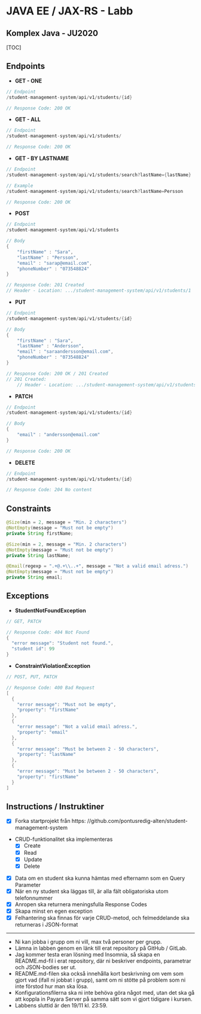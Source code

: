 # JAVA EE / JAX-RS - Labb
## Komplex Java - JU2020

[TOC]

## Endpoints

* **GET - ONE** 

```java
// Endpoint
/student-management-system/api/v1/students/{id}

// Response Code: 200 OK
```


* **GET - ALL** 

```java
// Endpoint
/student-management-system/api/v1/students/

// Response Code: 200 OK
```



* **GET - BY LASTNAME**

```java
// Endpoint
/student-management-system/api/v1/students/search?lastName={lastName}

// Example
/student-management-system/api/v1/students/search?lastName=Persson

// Response Code: 200 OK
```



* **POST** 

```java
// Endpoint
/student-management-system/api/v1/students

// Body
{
	"firstName" : "Sara", 
	"lastName" : "Persson", 
	"email" : "sarap@email.com",
	"phoneNumber" : "073548824"
}

// Response Code: 201 Created
// Header - Location: .../student-management-system/api/v1/students/1
```



* **PUT**

```java
// Endpoint
/student-management-system/api/v1/students/{id}

// Body
{
	"firstName" : "Sara",
	"lastName" : "Andersson",
	"email" : "saraandersson@email.com",
	"phoneNumber" : "073548824"
}

// Response Code: 200 OK / 201 Created
// 201 Created: 
	// Header - Location: .../student-management-system/api/v1/students/1
```



* **PATCH**

```java
// Endpoint
/student-management-system/api/v1/students/{id}

// Body
{
	"email" : "andersson@email.com"
}

// Response Code: 200 OK 
```



* **DELETE**

```java
// Endpoint
/student-management-system/api/v1/students/{id}

// Response Code: 204 No content
```



## Constraints

```java
@Size(min = 2, message = "Min. 2 characters")
@NotEmpty(message = "Must not be empty")
private String firstName;

@Size(min = 2, message = "Min. 2 characters")
@NotEmpty(message = "Must not be empty")
private String lastName;

@Email(regexp = ".+@.+\\..+", message = "Not a valid email adress.")
@NotEmpty(message = "Must not be empty")
private String email;
```



## Exceptions

* **StudentNotFoundException** 

```java
// GET, PATCH

// Response Code: 404 Not Found
{
  "error message": "Student not found.",
  "student id": 99
}
```



* **ConstraintViolationException**

```java
// POST, PUT, PATCH

// Response Code: 400 Bad Request
[
  {
    "error message": "Must not be empty",
    "property": "firstName"
  },
  {
    "error message": "Not a valid email adress.",
    "property": "email"
  },
  {
    "error message": "Must be between 2 - 50 characters",
    "property": "lastName"
  },
  {
    "error message": "Must be between 2 - 50 characters",
    "property": "firstName"
  }
]
```



## Instructions / Instruktiner

- [x] Forka startprojekt från https: //github.com/pontusredig-alten/student-management-system
- CRUD-funktionalitet ska implementeras
    - [X] Create
    - [X] Read
    - [X] Update
    - [X] Delete
- [x] Data om en student ska kunna hämtas med efternamn som en Query Parameter
- [x] När en ny student ska läggas till, är alla fält obligatoriska utom telefonnummer
- [x] Anropen ska returnera meningsfulla Response Codes
- [x] Skapa minst en egen exception
- [x] Felhantering ska finnas för varje CRUD-metod, och felmeddelande ska returneras i JSON-format

______________

- Ni kan jobba i grupp om ni vill, max två personer per grupp.
- Lämna in labben genom en länk till erat repository på GitHub / GitLab.
- Jag kommer testa eran lösning med Insomnia, så skapa en README.md-fil i erat repository, där ni beskriver endpoints,
  parametrar och JSON-bodies ser ut.
- README.md-filen ska också innehålla kort beskrivning om vem som gjort vad (ifall ni jobbat i grupp), samt om ni stötte
  på problem som ni inte förstod hur man ska lösa.
- Konfigurationsfilerna ska ni inte behöva göra något med, utan det ska gå att koppla in Payara Server på samma sätt som
  vi gjort tidigare i kursen.
- Labbens sluttid är den 19/11 kl. 23:59.
